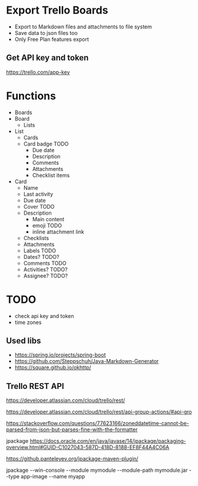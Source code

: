 # Export Trello Boards 
* Export to Markdown files and attachments to file system
* Save data to json files too
* Only Free Plan features export 


## Get API key and token
https://trello.com/app-key

# Functions
* Boards
* Board
  * Lists
* List
  * Cards
  * Card badge TODO
    * Due date
    * Description
    * Comments
    * Attachments
    * Checklist items
* Card
  * Name
  * Last activity
  * Due date
  * Cover TODO
  * Description
    * Main content 
    * emoji TODO
    * inline attachment link
  * Checklists
  * Attachments
  * Labels TODO
  * Dates? TODO?
  * Comments TODO
  * Activities? TODO?
  * Assignee? TODO?

# TODO
* check api key and token
* time zones 

## Used libs
* https://spring.io/projects/spring-boot
* https://github.com/Steppschuh/Java-Markdown-Generator
* https://square.github.io/okhttp/


## Trello REST API
https://developer.atlassian.com/cloud/trello/rest/


https://developer.atlassian.com/cloud/trello/rest/api-group-actions/#api-gro

https://stackoverflow.com/questions/77623166/zoneddatetime-cannot-be-parsed-from-json-but-parses-fine-with-the-formatter


jpackage
https://docs.oracle.com/en/java/javase/14/jpackage/packaging-overview.html#GUID-C1027043-587D-418D-8188-EF8F44A4C06A

https://github.panteleyev.org/jpackage-maven-plugin/

jpackage --win-console --module mymodule --module-path mymodule.jar --type app-image --name myapp

